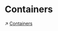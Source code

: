 # Containers

↗ [Containers](../../🔑%20CS_Core/🥷🏼%20OS/🏂%20Virtualization/🐋%20Container/Containers.md)

